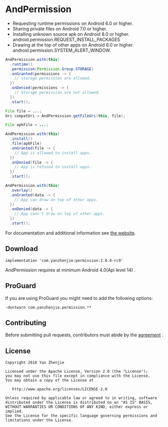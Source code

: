 ﻿# AndPermission
* Requesting runtime permissions on Android 6.0 or higher.
* Sharing private files on Android 7.0 or higher.
* Installing unknown source apk on Android 8.0 or higher.  
  android.permission.REQUEST_INSTALL_PACKAGES
* Drawing at the top of other apps on Android 6.0 or higher.  
  android.permission.SYSTEM_ALERT_WINDOW.

```java
AndPermission.with(this)
  .runtime()
  .permission(Permission.Group.STORAGE)
  .onGranted(permissions -> {
    // Storage permission are allowed.
  })
  .onDenied(permissions -> {
    // Storage permission are not allowed.
  })
  .start();
```

```java
File file = ...;
Uri compatUri = AndPermission.getFileUri(this, file);
```

```java
File apkFile = ...;

AndPermission.with(this)
  .install()
  .file(apkFile)
  .onGranted(file -> {
    // App is allowed to install apps.
  })
  .onDenied(file -> {
    // App is refused to install apps.
  })
  .start();
```

```java
AndPermission.with(this)
  .overlay()
  .onGranted(data -> {
    // App can draw on top of other apps.
  })
  .onDenied(data -> {
    // App cann't draw on top of other apps.
  })
  .start();
```

For documentation and additional information see [the website](http://yanzhenjie.github.io/AndPermission).

## Download
```
implementation 'com.yanzhenjie:permission:2.0.0-rc9'
```
AndPermission requires at minimum Android 4.0(Api level 14) .

## ProGuard
If you are using ProGuard you might need to add the following options:
```
-dontwarn com.yanzhenjie.permission.**
```

## Contributing
Before submitting pull requests, contributors must abide by the [agreement](CONTRIBUTING.md) .

## License
```text
Copyright 2018 Yan Zhenjie

Licensed under the Apache License, Version 2.0 (the "License");
you may not use this file except in compliance with the License.
You may obtain a copy of the License at

   http://www.apache.org/licenses/LICENSE-2.0

Unless required by applicable law or agreed to in writing, software
distributed under the License is distributed on an "AS IS" BASIS,
WITHOUT WARRANTIES OR CONDITIONS OF ANY KIND, either express or implied.
See the License for the specific language governing permissions and
limitations under the License.
```